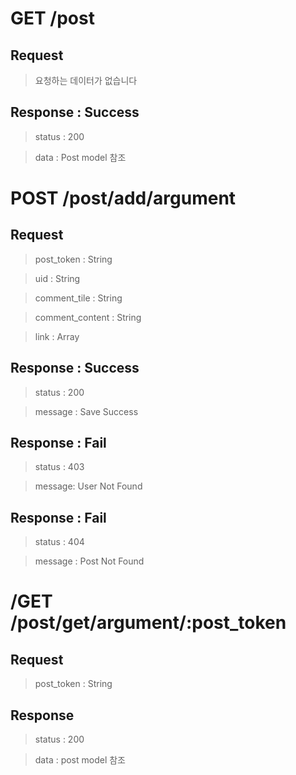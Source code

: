 # GET /post

## Request

> 요청하는 데이터가 없습니다

## Response : Success

> status : 200

> data : Post model 참조

# POST /post/add/argument

## Request

> post_token : String

> uid : String

> comment_tile : String

> comment_content : String

> link : Array

## Response : Success

> status : 200

> message : Save Success 

## Response : Fail

> status : 403

> message: User Not Found

## Response : Fail

> status : 404

> message : Post Not Found

# /GET /post/get/argument/:post_token

## Request

> post_token : String

## Response

> status : 200

> data : post model 참조

